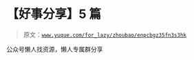 # 【好事分享】5 篇

> 原文：[`www.yuque.com/for_lazy/zhoubao/enpcbgz35fn3s3hk`](https://www.yuque.com/for_lazy/zhoubao/enpcbgz35fn3s3hk)

公众号懒人找资源，懒人专属群分享
